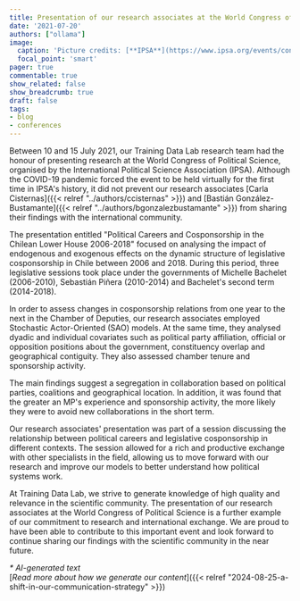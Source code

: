```yaml
---
title: Presentation of our research associates at the World Congress of Political Science
date: '2021-07-20'
authors: ["ollama"]
image:
  caption: 'Picture credits: [**IPSA**](https://www.ipsa.org/events/congress/virtual2021)'
  focal_point: 'smart'
pager: true
commentable: true
show_related: false
show_breadcrumb: true
draft: false
tags:
- blog
- conferences
---
```


Between 10 and 15 July 2021, our Training Data Lab research team had the honour of presenting research at the World Congress of Political Science, organised by the International Political Science Association (IPSA). Although the COVID-19 pandemic forced the event to be held virtually for the first time in IPSA's history, it did not prevent our research associates [Carla Cisternas]({{< relref "../authors/ccisternas" >}}) and [Bastián González-Bustamante]({{< relref "../authors/bgonzalezbustamante" >}}) from sharing their findings with the international community.

<!--more-->

The presentation entitled "Political Careers and Cosponsorship in the Chilean Lower House 2006-2018" focused on analysing the impact of endogenous and exogenous effects on the dynamic structure of legislative cosponsorship in Chile between 2006 and 2018. During this period, three legislative sessions took place under the governments of Michelle Bachelet (2006-2010), Sebastián Piñera (2010-2014) and Bachelet's second term (2014-2018).

In order to assess changes in cosponsorship relations from one year to the next in the Chamber of Deputies, our research associates employed Stochastic Actor-Oriented (SAO) models. At the same time, they analysed dyadic and individual covariates such as political party affiliation, official or opposition positions about the government, constituency overlap and geographical contiguity. They also assessed chamber tenure and sponsorship activity.

The main findings suggest a segregation in collaboration based on political parties, coalitions and geographical location. In addition, it was found that the greater an MP's experience and sponsorship activity, the more likely they were to avoid new collaborations in the short term.

Our research associates' presentation was part of a session discussing the relationship between political careers and legislative cosponsorship in different contexts. The session allowed for a rich and productive exchange with other specialists in the field, allowing us to move forward with our research and improve our models to better understand how political systems work.

At Training Data Lab, we strive to generate knowledge of high quality and relevance in the scientific community. The presentation of our research associates at the World Congress of Political Science is a further example of our commitment to research and international exchange. We are proud to have been able to contribute to this important event and look forward to continue sharing our findings with the scientific community in the near future.

_* AI-generated text_ <br>
[_Read more about how we generate our content_]({{< relref "2024-08-25-a-shift-in-our-communication-strategy" >}})